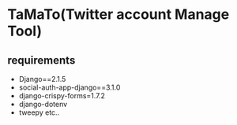 # TaMaTo(Twitter account Manage Tool)

## requirements
- Django==2.1.5
- social-auth-app-django==3.1.0
- django-crispy-forms=1.7.2
- django-dotenv
- tweepy
etc..